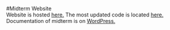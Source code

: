 #Midterm Website
<br>
Website is hosted <a href="flyinggoat.me">here.</a>
The most updated code is located <a href="https://github.com/k3vinfoo/k3vinfoo.github.io">here.</a>
<br>
Documentation of midterm is on <a href="http://sites.bxmc.poly.edu/~kevinfoo/WebDev/index.php/2017/03/18/midterm-journey/">WordPress.</a>
